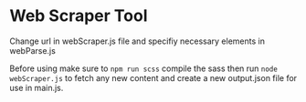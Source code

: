 # Web Scraper Tool
Change url in webScraper.js file and specifiy necessary elements in webParse.js

Before using make sure to `npm run scss` compile the sass then run `node webScraper.js` to fetch any new content and create a new output.json file for use in main.js.
